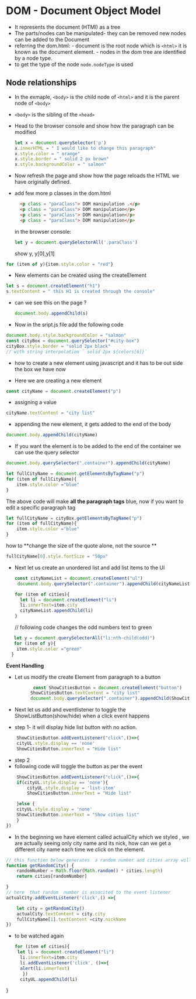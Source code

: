 # DOM - Document Object Model

- It represents the  document (HTMl) as a tree
- The parts/nodes  can be manipulated- they can be removed new nodes can be added to the Document
- referring the dom.html:
            - document is the root node which is ```<html>``` it is  known as the document element.
            - nodes in the dom tree are identified by a node type.
- to get the type of the node ```node.nodeType``` is used

## Node relationships

- In the exmaple, ```<body>``` is the child node of ```<html>``` and it is the parent node of ```<body>```

- ```<body>``` is the sibling of the ```<head>```
- Head to the browser console and show how  the  paragraph can be modified
  
  ``` Javascript
  let x = document.querySelector('p')
  x.innerHTML = " I would like to change this paragraph"
  x.style.color = " orange"
  x.style.border = " solid 2 px brown"
  x.style.backgroundColor = " salmon"
  ```

- Now refresh the page and show how the page reloads the HTML we  have originally defined.

- add few more p classes in the dom.html

  ```HTML
    <p class = "paraClass"> DOM manipulation .</p>
    <p class = "paraClass"> DOM manipulation</p>
    <p class = "paraClass"> DOM manipulation</p>
    <p class = "paraClass"> DOM manipulation</p>
    ```

    in the browser console:

    ```Javascript
    let y = document.querySelectorAll('.paraClass')
    ```

    show y, y[0],y[1]

```javascript
for (item of y){item.style.color = "red"}
```

- New elements can be created using the createElement
  
```javascript
let s = document.createElement("h1")
s.textContent = " this H1 is created through the console"
```

- can we see this on the page ?
  
  ```javascript
  document.body.appendChild(s)
  ```

- Now in the sript.js file add the following code
  
```javascript
document.body.style.backgroundColor = "salmon"
const cityBox = document.querySelector("#city-box") 
cityBox.style.border = "solid 2px black"
// with string interpolation ` solid 2px ${colors[6]}`
```

- how to create a new element using javascript and it has to be out side the box we have now
  
- Here we are creating a new element
  
```javascript
const cityName = document.createElement("p")
```

- assigning a value
  
```javascript
cityName.textContent = "city list"
```

- appending the new element, it gets added to the end of the body
  
```javascript
document.body.appendChild(cityName)
```

- If you want the element is to be added to the end of the container we can use the query selector

```javascript
document.body.querySelector(".container").appendChild(cityName)
```

```javascript
let fullCityName = document.getElementsByTagName("p")
for (item of fullCityName){
    item.style.color ="blue"
}
```

The above code  will make **all the paragraph tags** blue, now if you want to  edit  a specific paragraph tag

```javascript
let fullCityName = cityBox.getElementsByTagName("p")
for (item of fullCityName){
    item.style.color ="blue"
}
```

how to **change the size of the quote alone, not the source
**

```javascript
fullCityName[0].style.fontSize = "50px"
```

- Next let us create an unordered list and add list items to the Ul
  
  ```javascript
  const cityNameList = document.createElement("ul")
   document.body.querySelector(".container").appendChild(cityNameList)

  for (item of cities){
    let li = document.createElement("li")
    li.innerText=item.city
    cityNameList.appendChild(li)
  }
  ```

  // following code changes the odd numbers text to green

```javascript
   let y = document.querySelectorAll("li:nth-child(odd)")
   for (item of y){
    item.style.color ="green"
  }

```

**Event Handling**

- Let us modify the create Element from paragraph to a button
  
  ```javascript
         const ShowCitiesButton = document.createElement("button")
        ShowCitiesButton.textContent = "city list"
        document.body.querySelector(".container").appendChild(ShowCitiesButton)
    ```

- Next let us add and eventlistener to toggle the ShowListButton(show/hide) when a click event happens
- step 1- it will display hide list button with no action.

```javascript
    ShowCitiesButton.addEventListener("click",()=>{
    cityUL.style.display == 'none'
    ShowCitiesButton.innerText = "Hide list"
```

- step 2
- following code will toggle the button as per the event

```javascript
    ShowCitiesButton.addEventListener("click",()=>{
    if(cityUL.style.display == 'none'){
        cityUL.style.display = 'list-item'
        ShowCitiesButton.innerText = "Hide list"

    }else {
    cityUL.style.display = 'none'
    ShowCitiesButton.innerText = "Show cities list"
    }
})
```

- In the beginning we have element called actualCity which we styled , we are actually seeing only city name and its nick, how can we  get  a different city name each time we click on the element.

```javascript
// this function below generates  a random number and cities array will use that number
function getRandomCity() {
    randomNumber = Math.floor(Math.random() * cities.length)
    return cities[randomNumber]

}
// here  that random  number is associted to the event listener 
actualCity.addEventListener('click',() =>{

    let city = getRandomCity()
    actualCity.textContent = city.city
    fullCityName[1].textContent =city.nickName
})
```

- to be watched again
  
  ```javascript
  for (item of cities){
   let li = document.createElement("li")
    li.innerText=item.city
    li.addEventListener('click', ()=>{
    alert(li.innerText)
     })
    cityUL.appendChild(li)

}
```
